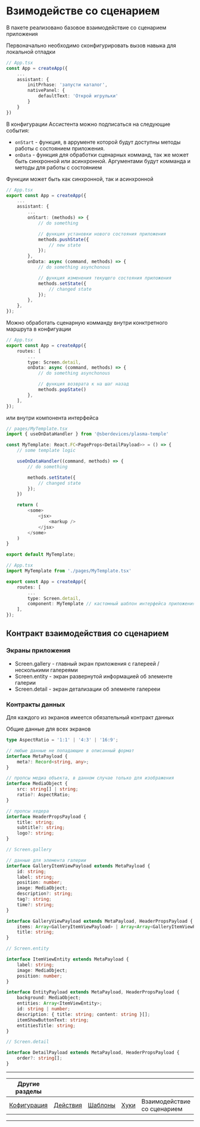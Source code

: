 # Взимодействе со сценарием

В пакете реализовано базовое взаимодействие со сценарием приложения

Первоначально необходимо сконфигурировать вызов навыка для локальной отладки

```ts
// App.tsx
const App = createApp({
    ...
    assistant: {
        initPrhase: 'запусти каталог',
        nativePanel: {
            defaultText: 'Открой игрульки'
        }
    }
})
```
В конфигурации Ассистента можно подписаться на следующие события:

* `onStart` - функция, в аррументе которой будут доступны методы работы с состоянием приложения.
* `onData` - функция для обработки сценарных комманд, так же может быть синхронной или асинхронной. Аргументами будут комманда и методы для работы с состоянием

Функции может быть как синхронной, так и асинхронной
```ts
// App.tsx
export const App = createApp({
    ...
    assistant: {
        ...
        onStart: (methods) => {
            // do something

            // функция установки нового состояния приложения
            methods.pushState({
                // new state
            });
        },
        onData: async (command, methods) => {
            // do something asynchonous

            // функция изменения текущего состояния приложения
            methods.setState({
                // changed state
            });
        },
    },
});
```

Можно обработать сценарную комманду внутри конктретного маршрута в конфигуации

```ts
// App.tsx
export const App = createApp({
    routes: [
        ...
        type: Screen.detail,
        onData: async (command, methods) => {
            // do something asynchonous

            // функция возврата к на шаг назад
            methods.popState()
        },
    ],
});
```

или внутри компонента интерфейса
```ts
// pages/MyTemplate.tsx
import { useOnDataHandler } from '@sberdevices/plasma-temple'

const MyTemplate: React.FC<PageProps<DetailPayload>> = () => {
    // some template logic

    useOnDataHandler((command, methods) => {
        // do something

        methods.setState({
            // changed state
        });
    })

    return (
        <some>
            <jsx>
                <markup />
            </jsx>
        </some>
    )
}

export default MyTemplate;

// App.tsx
import MyTemplate from './pages/MyTemplate.tsx'

export const App = createApp({
    routes: [
        ...
        type: Screen.detail,
        component: MyTemplate // кастомный шаблон интерфейса приложения
    ],
});
```

## Контракт взаимодействия со сценарием
### Экраны приложения
* Screen.gallery - главный экран приложения с галереей / несколькими галереями
* Screen.entity - экран развернутой информацией об элементе галерии
* Screen.detail - экран детализации об элементе галерееи

### Контракты данных
Для каждого из экранов имеется обязательный контракт данных

Общие данные для всех экранов

```ts
type AspectRatio = '1:1' | '4:3' | '16:9';

// любые данные не попадающие в описанный формат
interface MetaPayload {
    meta?: Record<string, any>;
}

// пропсы медиа объекта, в данном случае только для изображения
interface MediaObject {
    src: string[] | string;
    ratio?: AspectRatio;
}

// пропсы хедера
interface HeaderPropsPayload {
    title: string;
    subtitle?: string;
    logo?: string;
}
```

```ts
// Screen.gallery

// данные для элемента галерии
interface GalleryItemViewPayload extends MetaPayload {
    id: string;
    label: string;
    position: number;
    image: MediaObject;
    description?: string;
    tag?: string;
    time?: string;
}

interface GalleryViewPayload extends MetaPayload, HeaderPropsPayload {
    items: Array<GalleryItemViewPayload> | Array<Array<GalleryItemViewPayload>>;
    title: string;
}
```

```ts
// Screen.entity

interface ItemViewEntity extends MetaPayload {
    label: string;
    image: MediaObject;
    position: number;
}

interface EntityPayload extends MetaPayload, HeaderPropsPayload {
    background: MediaObject;
    entities: Array<ItemViewEntity>;
    id: string | number;
    description: { title: string; content: string }[];
    itemShowButtonText: string;
    entitiesTitle: string;
}
```

```ts
// Screen.detail

interface DetailPayload extends MetaPayload, HeaderPropsPayload {
    order?: string[];
}
```

---
|Другие разделы |||||
|---|---|---|---|---|
| [Кофигурация](./config.md) | [Действия](./actions.md) | [Шаблоны](./templates.md) | [Хуки](./hooks.md) | Взаимодействие со сценарием |
---